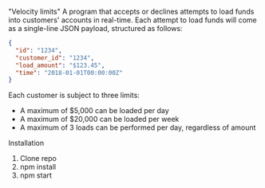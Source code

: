 "Velocity limits"
A program that accepts or declines attempts to load funds into customers' accounts in real-time.
Each attempt to load funds will come as a single-line JSON payload, structured as follows:

```json
{
  "id": "1234",
  "customer_id": "1234",
  "load_amount": "$123.45",
  "time": "2018-01-01T00:00:00Z"
}
```
Each customer is subject to three limits:
- A maximum of $5,000 can be loaded per day
- A maximum of $20,000 can be loaded per week
- A maximum of 3 loads can be performed per day, regardless of amount

Installation
1. Clone repo
2. npm install
3. npm start

